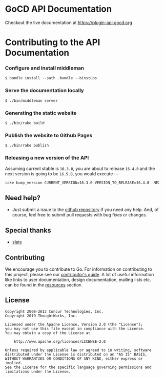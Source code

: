 # GoCD API Documentation

Checkout the live documentation at https://plugin-api.gocd.org

# Contributing to the API Documentation

### Configure and install middleman

```
$ bundle install --path .bundle --binstubs
```

### Serve the documentation locally

```
$ ./bin/middleman server
```

### Generating the static website

```
$ ./bin/rake build
```

### Publish the website to Github Pages

```
$ ./bin/rake publish
```

### Releasing a new version of the API

Assuming current stable is `16.3.0`, you are about to release `16.4.0` and the next version is going to be `16.5.0`, you would execute —

```bash
rake bump_version CURRENT_VERSION=16.3.0 VERSION_TO_RELEASE=16.4.0  NEXT_VERSION=16.5.0 REMOTE_NAME=upstream
```

## Need help?

* Just submit a issue to the [github repository](https://github.com/gocd/api-docs) if you need any help. And, of course, feel free to submit pull requests with bug fixes or changes.


## Special thanks

* [slate](https://github.com/tripit/slate)

## Contributing

We encourage you to contribute to Go. For information on contributing to this project, please see our [contributor's guide](https://www.gocd.org/contribute).
A lot of useful information like links to user documentation, design documentation, mailing lists etc. can be found in the [resources](https://www.gocd.org/community/resources.html) section.

## License

```plain
Copyright 2008-2013 Concur Technologies, Inc.
Copyright 2019 ThoughtWorks, Inc.

Licensed under the Apache License, Version 2.0 (the "License");
you may not use this file except in compliance with the License.
You may obtain a copy of the License at

    http://www.apache.org/licenses/LICENSE-2.0

Unless required by applicable law or agreed to in writing, software
distributed under the License is distributed on an "AS IS" BASIS,
WITHOUT WARRANTIES OR CONDITIONS OF ANY KIND, either express or implied.
See the License for the specific language governing permissions and
limitations under the License.
```
